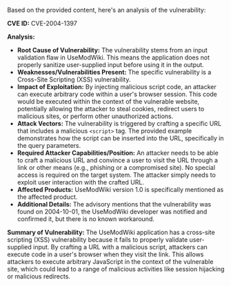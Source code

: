 Based on the provided content, here's an analysis of the vulnerability:

**CVE ID:** CVE-2004-1397

**Analysis:**

*   **Root Cause of Vulnerability:** The vulnerability stems from an input validation flaw in UseModWiki. This means the application does not properly sanitize user-supplied input before using it in the output.
*   **Weaknesses/Vulnerabilities Present:** The specific vulnerability is a Cross-Site Scripting (XSS) vulnerability.
*   **Impact of Exploitation:** By injecting malicious script code, an attacker can execute arbitrary code within a user's browser session. This code would be executed within the context of the vulnerable website, potentially allowing the attacker to steal cookies, redirect users to malicious sites, or perform other unauthorized actions.
*   **Attack Vectors:** The vulnerability is triggered by crafting a specific URL that includes a malicious `<script>` tag. The provided example demonstrates how the script can be inserted into the URL, specifically in the query parameters.
*   **Required Attacker Capabilities/Position:** An attacker needs to be able to craft a malicious URL and convince a user to visit the URL through a link or other means (e.g., phishing or a compromised site). No special access is required on the target system. The attacker simply needs to exploit user interaction with the crafted URL.
*   **Affected Products:** UseModWiki version 1.0 is specifically mentioned as the affected product.
*   **Additional Details:** The advisory mentions that the vulnerability was found on 2004-10-01, the UseModWiki developer was notified and confirmed it, but there is no known workaround.

**Summary of Vulnerability:**
The UseModWiki application has a cross-site scripting (XSS) vulnerability because it fails to properly validate user-supplied input. By crafting a URL with a malicious script, attackers can execute code in a user's browser when they visit the link. This allows attackers to execute arbitrary JavaScript in the context of the vulnerable site, which could lead to a range of malicious activities like session hijacking or malicious redirects.